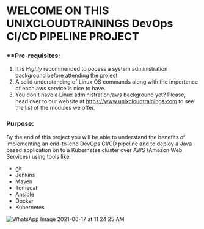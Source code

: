 # WELCOME ON THIS UNIXCLOUDTRAININGS DevOps CI/CD PIPELINE PROJECT

### **Pre-requisites:
1. It is *Highly* recommended to pocess a system administration background before attending the project
2. A solid understanding of Linux OS commands along with the importance of each aws service is nice to have.
3. You don't have a Linux administration/aws background yet? Please, head over to our website at https://www.unixcloudtrainings.com to see the list of the
 modules we offer.
 
### Purpose:
By the end of this project you will be able to understand the benefits of implementing an end-to-end DevOps CI/CD pipeline and to deploy a Java based application on to a Kubernetes cluster over AWS (Amazon Web Services) using tools like:
- git
- Jenkins
- Maven
- Tomecat
- Ansible
- Docker
- Kubernetes

![WhatsApp Image 2021-06-17 at 11 24 25 AM](https://user-images.githubusercontent.com/51853186/122464322-b7ba3a80-cf84-11eb-91a4-16a8628f57e1.jpeg)

